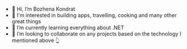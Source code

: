 - 👋 Hi, I’m Bozhena Kondrat
- 👀 I'm interested in building apps, travelling, cooking and many other great things
- 🌱 I’m currently learning everything about .NET
- 💞️ I’m looking to collaborate on any projects based on the technology I mentioned above 👆

<!---
bkondrat/bkondrat is a ✨ special ✨ repository because its `README.md` (this file) appears on your GitHub profile.
You can click the Preview link to take a look at your changes.
--->
